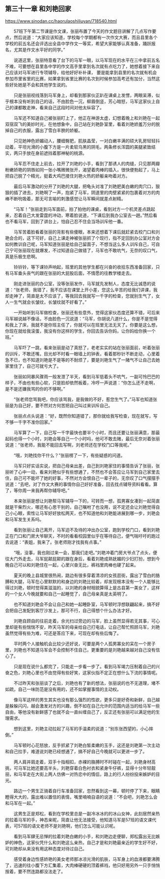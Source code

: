 ## 第三十一章 和刘艳回家

https://www.sinodan.cc/haorulaoshiliuyan/718540.html

　　57班下午第二节课是作文课，张丽布置了今天的作文题目讲解了几点写作要点，然后说道：“大家应该知道，学校每个学期都有一次作文大赛，而且县里各个学校的前五名还会评选出全县中学作文一等奖，希望大家能够认真准备，踊跃报名，尤其是作文水平好的同学。”

　　说道这里，张丽特意看了台下的马军一眼，以马军现在的水平在三中拿前五名不难，可要想在县里各中学的作文高手里拿到名次就有点吃力了，她想着接下来自己应该对马军进行专项辅导，给他好好补补课， 要是能拿到县里的名次就有机会参加市里省里的比赛，如果拿到省里比赛的名次到时候参加高考还有加分，当然这些好处她是不会和其他学生说的。

　　只是张丽视线落到马军身上，却看到那家伙正趴在课桌上发愣，两眼呆滞，似乎根本没有听到自己的话，不由脸色一沉，柳眉倒竖，芳心暗怒，马军这家伙上自己的课都敢走神，看来自己这段时间对他太纵容了。

　　马军还不知道自己被张丽盯上了，他正在神游太虚，幻想着晚上和刘艳在一起双宿双飞的美妙时光，在他想象中，自己站在刘艳卧室里，看着刘艳娇羞万分的脱掉自己的衣服，露出了雪白丰腴的娇躯。

　　只见她神色娇媚动人，腰细臀肥，肌肤晶莹，一对白嫩丰满的硕大乳房轻轻抖动着，平坦光滑的小腹下方是一片柔软乌黑的阴毛，两条修长浑圆的美腿紧致结实，两只手放在身前遮挡着那神秘的桃源。

　　马军忍不住走上前去，拉开了刘艳的小手，看到了那诱人的肉缝，只见那两瓣粉嫩娇艳的阴唇如同一张小嘴微微张开，渴望着肉棒的插入，很快便勃起了，马上把自己脱了个精光，挺着大鸡巴搂住刘艳火热的娇躯亲吻着对方。

　　最后马军激动的分开了刘艳的大腿，把龟头对准了刘艳肥美白嫩的肉穴口，狠狠的插了进去，刘艳啊了一声，抱紧了马军，阴道里的肉壁紧紧的包裹着对方的肉棒不断吮吸着，那无可言喻的刺激感觉让马军瞬间就差点射精。

　　“马军！”张丽走到马军面前，拍了拍他的课桌，看到对方一个机灵差点跳起来，忍着自己大发雷霆的冲动，寒着脸说道，“下课后到我办公室去一趟。”然后看也不看马军，回到了讲台上，怕自己忍不住会当场训斥他一番。

　　马军苦着脸看着张丽的背影有些傻眼，本来还想着下课后就赶紧去校门口和刘艳会合的，这下可好，自己上课走神被张丽抓了个现行，指不定回到办公室对方会如何教训自己呢，马军知道张丽是给自己留面子，不想当这么多人训斥自己，可自己宁可张丽现在就爆发，不过知道自己做错了，马军也不敢吭气，无奈的叹口气，真是乐极生悲啊。

　　铃铃铃，等下课铃声响起，班里的其他学生都在兴奋的收拾东西准备回家，只有马军垂头丧气的跟在张丽的大屁股后面，不情愿的往教学楼走去。

　　刚走进张丽的办公室，没等张丽发作，马军就先发制人，态度无比诚恳的说道：“张老师，我错了，我不应该在课堂上开小差，您这么辛苦的给我们讲课，我却走神了，简直是太不应该了，等我回去我就写一千字的检查，您就别生气了，女人一生气就会长皱纹，长皱纹就不好看了。”

　　一开始听到马军做检查，张丽还有些意外，觉得这家伙态度还算不错，可后来马军越说越不像话，不由脸色一沉说道：“马军，你胡说八道什么，你是不是觉得和我上了床，我就不是你班主任了，你就可以在班里无法无天了。你要是这么想，你现在就给我滚蛋，我没有你这样的学生，你回去告诉你妈，让你妈给你换一个班。”

　　马军吓了一跳，看来张丽是动了真怒了，老老实实的站在张丽面前，听着张丽的训斥，不敢还嘴，目光却不时看一眼墙上的钟表，看着那秒针不断走动，心里着急不已，也不知道刘艳是不是等的不耐烦了，要是刘艳生气了一赌气不让自己去她家里住了，自己可就亏大了。

　　张丽如同暴风骤雨一般发泄了半天，看到马军低着头不吭气，一副可怜巴巴的样子，不由也有些心软，只是脸却依然板着，冷哼一声说道：“你怎么还不走啊，是不是还嫌我骂的你的不够啊。”

　　“张老师您骂我吧，你应该骂我，是我做的不好，惹您生气了。”马军也知道张丽是为自己好，要不然对方何苦把自己叫过来训斥自己。

　　张丽点点头说道：“好，既然你知道错了，那你就给我写检查，现在就写，写不够一千字不准你回家。”

　　马军算了一下，自己写一千字最快也要半个小时，而且还要让张丽满意，那最起码也得一个小时，刘艳会等自己一个小时吗，他可不敢去赌，最后无奈对着张丽说道：“张老师，我能不能回去写啊，刘老师还在学校门口等我呢。”

　　“哦，刘艳找你干什么？”张丽楞了一下，有些疑惑的问道。

　　马军只好实话实说，把自己母亲出差，自己到刘艳家住的事情告诉了张丽，张丽听了心中一动，看来刘艳似乎有些想通了，不然也不会答应让马军到自己家里去住，自己可不能坏了她的好事，不然对方会恨自己一辈子的，无奈叹了口气摆摆手说道：“去吧，对了作文大赛的事情你自己好好准备，回去找点辅导资料看看。算了，等你周一来我再帮你辅导吧。”

　　本来张丽是想让刘艳帮马军辅导一下的，可转而一想，孤男寡女凑到一起简直就是干柴烈火，哪还有心思干别的，自己嘱咐了也没用，说不定还会让刘艳觉得自己小心眼，索性让马军好好放松两天，也不知道他和刘艳能进展到哪一步，刘艳会和马军发生关系吗。

　　看到张丽让自己离开，马军迫不及待的冲出办公室，跑到学校门口，看到刘艳正在门口和门房大爷聊天，不时的看看校园里似乎在等待自己，便气喘吁吁的跑过去说道：“表姐，我来了。张老师刚才找我有点事。”

　　“哦，没事，我也刚过来一会，那我们走吧。”刘艳冲着门房大爷点了点头，便往大门外走去，马军屁颠屁颠的跟在身后，看着刘艳成熟妩媚的少妇打扮，想到今晚自己可以和刘艳住在一起，心里兴奋无比，裤裆里肉棒也硬了起来。

　　夏天的晚上县城里很热闹，路边有很多穿着清凉的女孩逛街，露出了雪白的胳膊和大腿，马军在心里默默的和身边的刘艳比较着，却发现根本没有一个人能够比得过刘艳，顿时觉得美滋滋的，以刘艳的身材相貌算得上是古县第一美女了，这样的一个女人今晚就要和自己一起睡觉了，自己母亲真是太英明了。

　　也不知道刘艳会不会让自己和她一起睡卧室，马军顿时浮想联翩起来，搞不好会把自己发配到客厅沙发上，那可不行，自己得想个什么办法才好。

　　刘艳自顾自的往前走着，余光扫过旁边的马军，脸上虽然显得若无其事，可心里却是有些惴惴不安，昨天马军的母亲给自己打电话，让自己帮忙照顾马军，刘艳虽然觉得有些为难，可还是答应下来，可现在却有些后悔了。

　　平时两个人接触机会比较少还好说，可要是两个人孤男寡女的呆在一个房子里，刘艳也不知道马军会不会控制不住自己，更重要的是刘艳越来越对自己没有信心了。

　　只是现在说什么都完了，只能走一步看一步了。看到马军竭力压制着自己的兴奋之色，刘艳心里也不由觉得有些好笑，这家伙指不定正在想什么下流的事情呢。

　　不过昨天和张丽谈了之后，刘艳也有了新的想法，张丽说的也不无道理，堵不如疏，自己一味防范是没有用的，还不如掌握事情的主动权。

　　像马军这样的男生其实也没有那么强烈的性欲，更多只是好奇和新鲜，自己越是躲躲闪闪，越会激发对方的兴趣，倒不如在自己允许的范围内适当的给马军一些自由，等他没有新鲜感了也就不会一直纠缠自己了，反正还有张丽可以满足他的生理需求。

　　想到这里，刘艳主动拉起了马军的手温柔的说道：“别东张西望的，小心摔倒。”

　　马军顿时心花怒放，反手抓紧了刘艳白皙柔嫩的玉手，这还是刘艳第一次主动和自己拉手，难道说刘艳已经想通了，搞不好自己今晚就可以更进一步了。

　　两人肩并肩走着，双手十指相扣，赤裸的胳膊时不时碰在一起，刘艳身材高挑，可马军比她还要高半头，刘艳穿着白色衬衣和紧身牛仔裤，显得十分年轻靓丽，和马军走在大街上两人仿佛一对热恋中的情侣，路上的行人纷纷投来嫉妒的目光。

　　路边一个男生正骑着自行车准备回家，忽然看到这一幕，顿时停了下来，眼睛瞪得大大的，露出难以置信的表情，嘴里喃喃自语的说道：“不会吧，刘艳怎么会和马军在一起。”

　　这男生正是郑松，看到在学校里总是一副冷冰冰的的冰山女神，此刻居然亲热的拉着马军的手，神态亲昵，简直让他无法接受，他知道马军是57班的语文课代表，可57班的语文老师不是刘艳啊，他们怎么可能认识呢。

　　看到马军肆无忌惮的拉着刘艳白嫩的小手，和刘艳边走便聊，郑松露出无比嫉妒的神色，这家伙凭什么和刘艳这么亲热，自己才是和刘艳最亲近的学生好不好，可刘艳却从来没有用这种态度对待过自己。

　　感受着身边性感娇艳的美女老师那冰凉光滑的肌肤，马军身上的血液都要沸腾了，迅速的往小腹下方汇集着，大肉棒硬硬的顶着裤裆，他只好用另外一只手悄悄按着，要不然连路都没法走了。


